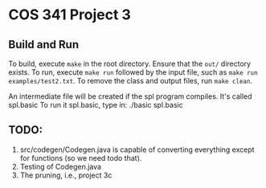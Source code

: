 # COS 341 Project 3

## Build and Run

To build, execute `make` in the root directory. Ensure that the `out/` directory exists. To run, execute `make run` followed by the input file, such as `make run examples/test2.txt`. To remove the class and output files, run `make clean`.

An intermediate file will be created if the spl program compiles. It's called spl.basic
To run it spl.basic, type in: ./basic spl.basic 

## TODO: 
1. src/codegen/Codegen.java is capable of converting everything except for functions (so we need todo that). 
2. Testing of Codegen.java
2. The pruning, i.e., project 3c  
